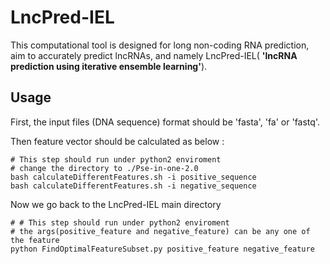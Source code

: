 # LncPred-IEL
This computational tool is designed for long non-coding RNA prediction, aim to accurately predict lncRNAs, and namely LncPred-IEL( **'lncRNA prediction using iterative ensemble learning'**).

## Usage

First, the input files (DNA sequence) format should be 'fasta', 'fa' or 'fastq'.

Then feature vector should be calculated as below :

```shell
# This step should run under python2 enviroment
# change the directory to ./Pse-in-one-2.0
bash calculateDifferentFeatures.sh -i positive_sequence
bash calculateDifferentFeatures.sh -i negative_sequence
```

Now we go back to the LncPred-IEL main directory

```shell
# # This step should run under python2 enviroment
# the args(positive_feature and negative_feature) can be any one of the feature
python FindOptimalFeatureSubset.py positive_feature negative_feature
```
